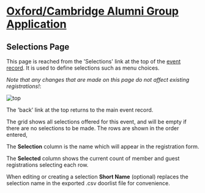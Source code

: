 # [Oxford/Cambridge Alumni Group Application](index.md)

## Selections Page

This page is reached from the 'Selections' link at the top of the [event record](event_record.md). It is used to define selections such as menu choices.

*Note that any changes that are made on this page do not affect existing registrations!*:

![top](images/selections_page.png)

The 'back' link at the top returns to the main event record.

The grid shows all selections offered for this event, and will be empty if there are no selections to be made. The rows are shown in the order entered,

The **Selection** column is the name which will appear in the registration form.

The **Selected** column shows the current count of member and guest registrations selecting each row.

When editing or creating a selection **Short Name** (optional) replaces the selection name in the exported .csv doorlist file for convenience.
